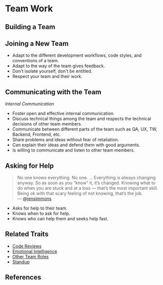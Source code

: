 # Team Work


## Building a Team


## Joining a New Team

* Adapt to the different development workflows, code styles, and conventions of a team.
* Adapt to the way of the team gives feedback.
* Don't isolate yourself, don't be entitled.
* Respect your team and their work.

## Communicating with the Team

_Internal Communication_

* Foster open and effective internal communication.
* Discuss technical things among the team and respects the technical decisions of other team members.
* Communicate between different parts of the team such as QA, UX, TW, Backend, Frontend, etc.
* Share problems and ideas without fear of retaliation.
* Can explain their ideas and defend them with good arguments.
* Is willing to communicate and listen to other team members.

## Asking for Help

> No one knows everything. No one. ... Everything is always changing anyway. So as soon as you “know” it, it’s changed. Knowing what to do when you are stuck and at a loss — that’s the most important skill. Being ok with that scary feeling of not knowing, that’s the job.  
> — [@jensimmons](https://twitter.com/jensimmons/status/1022532185826443264)

* Asks for help to their team.
* Knows when to ask for help.
* Knows who can help them and seeks help fast.

## Related Traits

* [Code Reviews](../others/code-reviews.md)
* [Emotional Intelligence](emotional-intelligence.md)
* [Other Team Roles](other-team-roles.md)
* [Standup](../others/standup.md)

## References


